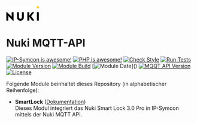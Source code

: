 [![Image](imgs/NUKI_Logo.png)](https://nuki.io/de/) 

# Nuki MQTT-API

[![IP-Symcon is awesome!](https://img.shields.io/badge/IP--Symcon-7.0-blue.svg)](https://www.symcon.de)
[![PHP is awesome!](https://img.shields.io/badge/php-8.2.5-777bb3.svg?logo=php&logoColor=white&labelColor=555555)](https://www.php.net)
[![Check Style](https://github.com/ubittner/SymconNukiMQTT/workflows/Check%20Style/badge.svg)](https://github.com/ubittner/SymconNukiMQTT/actions)
[![Run Tests](https://github.com/ubittner/SymconNukiMQTT/workflows/Run%20Tests/badge.svg)](https://github.com/ubittner/SymconNukiMQTT/actions)  
[![Module Version](https://img.shields.io/badge/Module_Version-1.0-blue.svg)]()
[![Module Build](https://img.shields.io/badge/Module_Build-5-blue.svg)]()
[![Module Date](https://img.shields.io/badge/Module_Date-20230630_(30.06.2023)-blue.svg)]()  
[![MQQT API Version](https://img.shields.io/badge/MQTT_API_Version-1.4-yellow.svg)]()  
[![License](https://img.shields.io/badge/License-CC%20BY--NC--SA%204.0-green.svg)](https://creativecommons.org/licenses/by-nc-sa/4.0/)

Folgende Module beinhaltet dieses Repository (in alphabetischer Reihenfolge):

- __SmartLock__ ([Dokumentation](SmartLock))  
  Dieses Modul integriert das Nuki Smart Lock 3.0 Pro in IP-Symcon mittels der Nuki MQTT API.